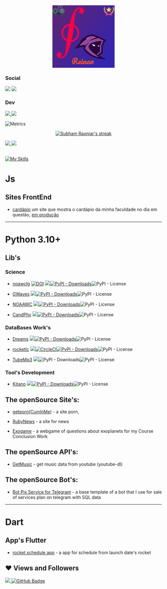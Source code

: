 <h1 align='center'>
<img align="center" height="200" src="https://raw.githubusercontent.com/perseu912/perseu912/main/img/logo8_4_14346.png"/>
  <br/>
</h1>

  ### Social
 
  <a href="https://www.instagram.com/reinanbr_" target="_blank"><img src="https://img.shields.io/badge/Instagram-reinanbr_-darkviolet?style=for-the-badge&logo=instagram&logoColor=violet" target="_blank"></a>
  <a href="https://www.linkedin.com/in/reinan-bezerra-2ab037202/" target="_blank"><img src="https://img.shields.io/badge/twitter-bezerrareinan-%230277B1?style=for-the-badge&logo=twitter&logoColor=blue" target="_blank"></a> 
  
  ### Dev
  
  <a href='https://stackoverflow.com/users/13836431/reinan-br'> <img src='https://img.shields.io/badge/stackoverflow-reinan_br-red?style=for-the-badge&logo=stackoverflow&logoColor=red'/> </a>
  <a href="https://medium.com/@reinan.bezerra" target="_blank"><img src="https://img.shields.io/badge/Medium-Reinan_Bezerra-black?style=for-the-badge&logo=medium&logoColor=white?color=black" target="_blank"></a> 

  


![Metrics](https://metrics.lecoq.io/reinanbr?template=classic&base.activity=0&base.community=0&base.repositories=0&base.metadata=0&languages=1&lines=1&isocalendar=1&isocalendar.duration=half-year&languages.limit=8&languages.threshold=0%25&languages.colors=github&languages.sections=most-used&languages.indepth=false&languages.analysis.timeout=15&languages.categories=markup%2C%20programming&languages.recent.categories=markup%2C%20programming&languages.recent.load=300&languages.recent.days=14&config.timezone=America%2FLos_Angeles)  
<div>



<!-- ## 🙋‍♂️ About Me

- 🔭 I’m currently working on **[group of physics computational](https://github.com/gpftc)**

- 📊 I'm working more in the  **topics from Code Development, Computer Circuit's, Web/App Development, Data Science, OS Testing and Theorical Physics.**

- 🌱 I’m Researcher in the **Astrophysics, String Theory, Quantum Theory, CFD, Modern Physics, Discret Math.**

- 👯 I’m looking to collaborate on **OpenSource Projects**

- 📫 How to reach me **slimchatuba@gmail.com**

- ⚡ Fun fact **I work for a best development from society programmer in the world and go to the GYM very often, and I love a beautiful and genius girl.**
 -->

<p align="center">
     <a href="https://github.com/reinanbr/github-readme-streak-stats">
      <img title="🔥 Get streak stats for your profile at git.io/streak-stats" alt="Subham Raoniar's streak" src="https://github-readme-streak-stats.herokuapp.com/?user=reinanbr&theme=black-ice&hide_border=true&stroke=0000&background=060A0CD0"/> 
    </a> 
</p>


 <div>
   <a href="https://github.com/reinanbr">
  <img height="180em" src="https://github-readme-stats.vercel.app/api?username=reinanbr&show_icons=true&theme=dracula&show_owner=true&include_all_commits=true&count_private=true"/>
   <img height="180em" src="https://github-readme-stats.vercel.app/api/top-langs/?username=reinanbr&layout=compact&langs_count=7&theme=dracula"/> 
</div>
 
   <br>
   
<!-- 

![](https://github-profile-trophy.vercel.app/?username=reinanbr&row=2&column=3)
 -->


<!--   <a><img src="https://img.icons8.com/color/48/000000/linux--v1.png"/></a>
    <a href="https://www.python.org" target="_blank" alt='python3+'> <img src="https://img.icons8.com/color/48/000000/python.png" /> </a>
   <a><img src="https://img.icons8.com/color/48/000000/flutter.png"/><a>
   <a><img src="https://img.icons8.com/color/50/000000/dart.png"/></a>
    <a><img src="https://img.icons8.com/color/48/000000/javascript--v1.png"/></a>
    <a><img src="https://img.icons8.com/color/48/000000/nodejs.png"/></a>
    <a><img src="https://img.icons8.com/color/48/000000/react-native.png"/></a>
    <img src="https://img.icons8.com/ios/50/000000/flask.png"/>
    <img src="https://img.icons8.com/color/48/000000/rust.png"/>
    <img src="https://cdn.jsdelivr.net/gh/devicons/devicon/icons/rust/rust-plain.svg" />
              
      -->
  [![My Skills](https://skillicons.dev/icons?i=rust,linux,py,fastapi,flask,dart,flutter,nodejs,typescript,javascript,react,php,sqlite)](https://skillicons.dev)
     

# Js
## Sites FrontEnd
 - [cardápio](https://github.com/reinanbr/cardapio/) um site que mostra o cardápio da minha faculdade no dia em questão, <a href='https://reinanbr.github.io/cardapio/'> em produção</a> 
    
<hr/>
  

  
# Python 3.10+
## Lib's

<!--### on the [Pypi](https://pypi.org/user/Reinan_Br/ 'Reinan Br. - Pipy'):-->
   
  
 ### Science
   
   - [noawclg](https://github.com/reinanbr/noawclg "working with data NOAA/NASA climate") <a href="https://doi.org/10.5281/zenodo.7658159"><img src="https://zenodo.org/badge/DOI/10.5281/zenodo.7658159.svg" alt="DOI"></a> <a href='https://pypi.org/project/noawclg'><img src='https://img.shields.io/pypi/v/noawclg'><img alt="PyPI - Downloads" src="https://img.shields.io/pypi/dm/noawclg"></a><img alt="PyPI - License" src="https://img.shields.io/pypi/l/noawclg?color=brightgreen">

   - [GWaves](https://github.com/reinanbr/gwaves 'A lib from python for works with gravitational waves data (Nov 2021)') <a href='https://pypi.org/project/gwaves'><img src='https://img.shields.io/pypi/v/gwaves'><img alt="PyPI - Downloads" src="https://img.shields.io/pypi/dm/gwaves"></a><img alt="PyPI - License" src="https://img.shields.io/pypi/l/gwaves?color=brightgreen">
  
   - [NOAAWC](https://github.com/reinanbr/noaawc "working and ploting with data NOAA/NASA climate") <a href='https://pypi.org/project/noaawc'><img src='https://img.shields.io/pypi/v/noaawc'><img alt="PyPI - Downloads" src="https://img.shields.io/pypi/dm/noaawc"></a><img alt="PyPI - License" src="https://img.shields.io/pypi/l/noaawc?color=brightgreen">
   
   - [CandPhy](https://github.com/reinanbr/dreams "Working science") <a href='https://pypi.org/project/candphy'><img src='https://img.shields.io/pypi/v/candphy'><img alt="PyPI - Downloads" src="https://img.shields.io/pypi/dm/candphy"></a><img alt="PyPI - License" src="https://img.shields.io/pypi/l/candphy?color=brightgreen">
   

 
 ### DataBases Work's
   
   
   - [Dreams](https://github.com/reinanbr/dreams "A lib from python for getting educative videos from any site's") <a href='https://pypi.org/project/dreams'><img src='https://img.shields.io/pypi/v/dreams'><img alt="PyPI - Downloads" src="https://img.shields.io/pypi/dm/dreams"></a><img alt="PyPI - License" src="https://img.shields.io/pypi/l/dreams?color=brightgreen">
   
   - [rocketlc](https://github.com/reinanbr/rocketlc "working with data launch rocket's schedule") <a href='https://pypi.org/project/rocketlc'><img src='https://img.shields.io/pypi/v/rocketlc'><img alt="CircleCI" src="https://img.shields.io/circleci/build/gh/reinanbr/rocketlc"><img alt="PyPI - Downloads" src="https://img.shields.io/pypi/dm/rocketlc"></a><img alt="PyPI - License" src="https://img.shields.io/pypi/l/rocketlc?color=brightgreen">
   
   - [TubeMp3](https://github.com/reinanbr/tubemp3 'a lib for get music from youtube in high quality (Jan 2022)') <a href='https://pypi.org/project/tubemp3'><img src='https://img.shields.io/pypi/v/tubemp3'></a><img alt="PyPI - Downloads" src="https://img.shields.io/pypi/dm/tubemp3"><img alt="PyPI - License" src="https://img.shields.io/pypi/l/tubemp3?color=brightgreen">
  
  
### Tool's Development
   
   
   - [Kitano](https://github.com/reinanbr/kitano "a personal lib for development in python") <a href='https://pypi.org/project/kitano'><img src='https://img.shields.io/pypi/v/kitano'><img alt="PyPI - Downloads" src="https://img.shields.io/pypi/dm/kitano"></a><img alt="PyPI - License" src="https://img.shields.io/pypi/l/kitano?color=brightgreen">
   

<!--    
 - [GetPdf](https://github.com/reinanbr/getpdf 'search and download for PDF"s (Dec 2021)') <img src='https://img.shields.io/pypi/v/getpdf'><a href='https://pypi.org/project/getpdf'><img alt="PyPI - Downloads" src="https://img.shields.io/pypi/dm/getpdf"></a><img alt="PyPI - License" src="https://img.shields.io/pypi/l/getpdf?color=brightgreen">
 -->

<!-- 

## The Site's:
  - [Exogame](https://github.com/reinanbr/exogame) - A site of TCC for game with exoplanets (Sep 2022)
  - [SertãoScorpius](https://github.com/reinanbr/sertaoscorpius) - A site for the Scorpius Club Astronomy  -->
  <!-- - [IFSertão-Radio](https://github.com/reinanbr/radioif) - webapp for the radio from ifsertaope -->
  <!-- - [RubyNews](https://github.com/reinanbr/rubynews) - a site for news from now in the world  -->


## The openSource Site's:
  - [getporn(CumInMe)](https://github.com/reinanbr/getporn) -  a site porn,
<!--    in production on <a href='https://getporn.vercel.app/'>https://getporn.vercel.app/</a> -->
   
  - [RubyNews](https://github.com/reinanbr/rubynews) - a site for news
   
  - [Exogame](https://github.com/reinanbr/exogame) - a webgame of questions about exoplanets for my Course Conclusion Work

## The openSource API's:
  - [GetMusic](https://github.com/reinanbr/work_api) - get music data from youtube (youtube-dl) 

## The openSource Bot's:

- [Bot Pix Service for Telegram](https://github.com/reinanbr/botpixservice) - a base template of a bot that I use for sale of services plan on telegram with SQL data
<!-- 
## Other Project's 

### The Artcile's PIBITI/PIBIC/CNPq:
  - [CovidBr](https://medium.com/@reinan.bezerra/usando-a-biblioteca-do-python-covidbr-para-an%C3%A1lise-da-covid-19-em-cidades-brasileiras-cb67c89c385d) - Usando a biblioteca do python covidbr para análise da covid-19 em cidades brasileiras (Dec 2021)
  
### The Research's science:
  - [Modelagem epidemiológica da COVID-19 nas cidades Petrolina-PE e Juazeiro-BA](https://github.com/gpftc/covid_br) - library for data mining about covid-19 in Brazilian cities (Jan 2021)
  - [Aplicações de uma estrutura algébrica q-deformada em teoria da informação: portas quânticas generalizadas](https://github.com/gpftc/qfunction) - Library for researcher with statistics and mechanics equation non-extensive (Jun 2021)
  - [Visualizar	O SISTEMA DE TRANSPORTE COLETIVO EM PETROLINA ANALISADO ATRAVÉS DA TEORIA DE REDES COMPLEXAS](https://github.com/gpftc/bus_net_if) - a complex network from bus drive on if-sertão-petrolina-PE (Jul 2020)
  - [Dinâmica de fluidos computacional: análise dos efeitos da velocidade de corrente e de poluentes na população de macrófitas aquáticas no trecho urbano do rio São Francisco em Petrolina-PE](https://github.com/gpftc/bus_net_if) - a complex network from bus drive on if-sertão-petrolina-PE (Aug 2020)
  
   -->
<!-- ## Science Reseach's 

### Astronomy and Astrophysics

### Sthatistical Mechanics

### Quantum Mechanics

### Weather
   
### signals and waves
   
### processing image's
  -->

<hr/>

# Dart
   
## App's Flutter

- [rocket schedule app](https://github.com/reinanbr/rocket_flutter) - a app for schedule from launch date's rocket
   
   
   
   
<!-- # NodeJs

## Lib's -->
<!-- <hr>

<br>

# Nodejs

## Sites

### express (js)

- [hiperLink](https://github.com/reinanbr/hiperLink) - a site with question of physics (Sep 2019)

- [chat in socketIo](https://github.com/reinanbr/chat) - my first chat in socketIo (Jul 2019)

- [gugoolplex](https:/.github.com/reinanbr/gugoolplex) - a site for search with jquery in frontEnd and API google in backEnd (Sep 2019)

### React (js)

## V8

## Lib's


## bot's (js)
  - [EinsteinBot for Zap ](https://github.com/reinanbr/einstein_bot) - in venomjs (Nov 2021)

<hr>

<br>

# FrontEnd

## Simulations 
   - [gravity move](https://github.com/reinanbr/gravity_move) 
    -->
<!--    
<hr>

<br>

# Plugins JS -->

<!-- 
# Dart

## Projects

## Libs

<hr>

<br> -->
<!-- 
# C/C++

## Machine Learning

## System

## Math -->

<!-- 
<hr>

<br> -->

<!-- # Rust

## Machine Learning

## System

## math

## system socket -->

<!-- 
<hr>

<br>

# Carbon 

## Machine Learning

## Math

## Sockets
 -->


<!-- 
# Bash

## Sockets

## system

<hr>

<br> -->
   
  ##
<!--  
<a href="https://github.com/reinanbr/github-readme-activity-graph"><img alt="ReinanBr Activity Graph" src="https://activity-graph.herokuapp.com/graph?username=reinanbr&bg_color=0D1117&color=5BCDEC&line=5BCDEC&point=FFFFFF&hide_border=true" /></a>
 -->

   ## ❤ Views and Followers

   <a href="https://github.com/reinanbr">
    <img src="https://komarev.com/ghpvc/?username=reinanbr">

</a>
<a href="https://github.com/reinanbr?tab=followers"><img src="https://img.shields.io/github/followers/reinanbr?label=Followers&style=social" alt="GitHub Badge"></a>
